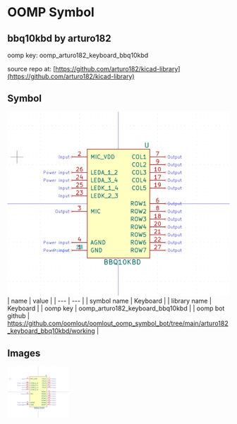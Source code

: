 # OOMP Symbol  
## bbq10kbd  by arturo182  
  
oomp key: oomp_arturo182_keyboard_bbq10kbd  
  
source repo at: [https://github.com/arturo182/kicad-library](https://github.com/arturo182/kicad-library)  
## Symbol  
  
[![working.png](working_600.png)](working.png)  
| name | value | 
| --- | --- | 
| symbol name | Keyboard | 
| library name | Keyboard | 
| oomp key | oomp_arturo182_keyboard_bbq10kbd | 
| oomp bot github | https://github.com/oomlout/oomlout_oomp_symbol_bot/tree/main/arturo182_keyboard_bbq10kbd/working | 
## Images  
  
[![working.png](working_140.png)](working.png)  
